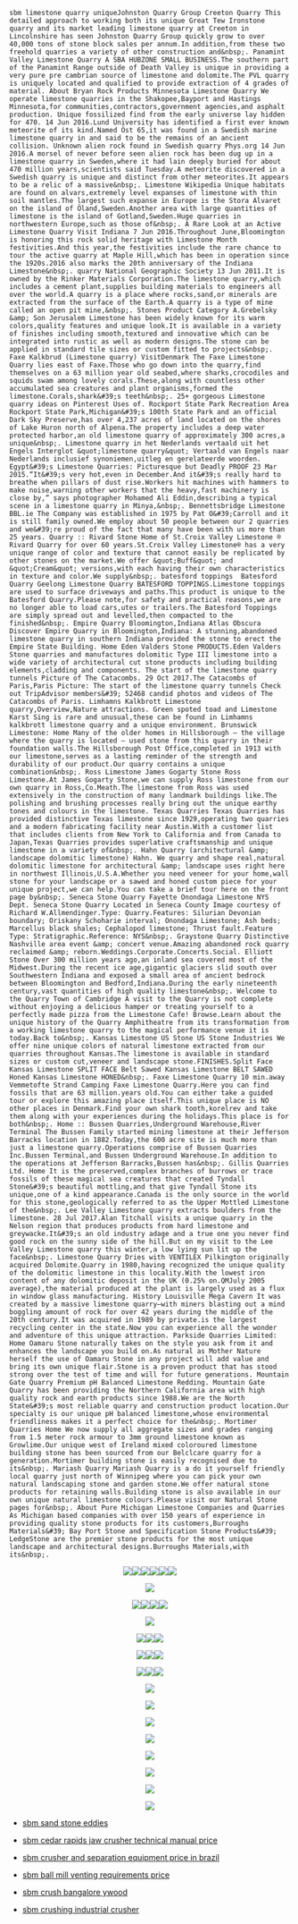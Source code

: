 
```
sbm limestone quarry uniqueJohnston Quarry Group Creeton Quarry This detailed approach to working both its unique Great Tew Ironstone quarry and its market leading limestone quarry at Creeton in Lincolnshire has seen Johnston Quarry Group quickly grow to over 40,000 tons of stone block sales per annum.In addition,from these two freehold quarries a variety of other construction and&nbsp;. Panamint Valley Limestone Quarry A SBA HUBZONE SMALL BUSINESS.The southern part of the Panamint Range outside of Death Valley is unique in providing a very pure pre cambrian source of limestone and dolomite.The PVL quarry is uniquely located and qualified to provide extraction of 4 grades of material. About Bryan Rock Products Minnesota Limestone Quarry We operate limestone quarries in the Shakopee,Bayport and Hastings Minnesota,for communities,contractors,government agencies,and asphalt production. Unique fossilized find from the early universe lay hidden for 470. 14 Jun 2016.Lund University has identified a first ever known meteorite of its kind.Named Öst 65,it was found in a Swedish marine limestone quarry in and said to be the remains of an ancient collision. Unknown alien rock found in Swedish quarry Phys.org 14 Jun 2016.A morsel of never before seen alien rock has been dug up in a limestone quarry in Sweden,where it had lain deeply buried for about 470 million years,scientists said Tuesday.A meteorite discovered in a Swedish quarry is unique and distinct from other meteorites.It appears to be a relic of a massive&nbsp;. Limestone Wikipedia Unique habitats are found on alvars,extremely level expanses of limestone with thin soil mantles.The largest such expanse in Europe is the Stora Alvaret on the island of Öland,Sweden.Another area with large quantities of limestone is the island of Gotland,Sweden.Huge quarries in northwestern Europe,such as those of&nbsp;. A Rare Look at an Active Limestone Quarry Visit Indiana 7 Jun 2016.Throughout June,Bloomington is honoring this rock solid heritage with Limestone Month festivities.And this year,the festivities include the rare chance to tour the active quarry at Maple Hill,which has been in operation since the 1920s.2016 also marks the 20th anniversary of the Indiana Limestone&nbsp;. quarry National Geographic Society 13 Jun 2011.It is owned by the Rinker Materials Corporation.The limestone quarry,which includes a cement plant,supplies building materials to engineers all over the world.A quarry is a place where rocks,sand,or minerals are extracted from the surface of the Earth.A quarry is a type of mine called an open pit mine,&nbsp;. Stones Product Category A.Grebelsky &amp; Son Jerusalem Limestone has been widely known for its warm colors,quality features and unique look.It is available in a variety of finishes including smooth,textured and innovative which can be integrated into rustic as well as modern designs.The stone can be applied in standard tile sizes or custom fitted to projects&nbsp;. Faxe Kalkbrud (Limestone quarry) VisitDenmark The Faxe Limestone Quarry lies east of Faxe.Those who go down into the quarry,find themselves on a 63 million year old seabed,where sharks,crocodiles and squids swam among lovely corals.These,along with countless other accumulated sea creatures and plant organisms,formed the limestone.Corals,shark&#39;s teeth&nbsp;. 25+ gorgeous Limestone quarry ideas on Pinterest Uses of. Rockport State Park Recreation Area Rockport State Park,Michigan&#39;s 100th State Park and an official Dark Sky Preserve,has over 4,237 acres of land located on the shores of Lake Huron north of Alpena.The property includes a deep water protected harbor,an old limestone quarry of approximately 300 acres,a unique&nbsp;. Limestone quarry in het Nederlands vertaald uit het Engels Interglot &quot;limestone quarry&quot; Vertaald van Engels naar Nederlands inclusief synoniemen,uitleg en gerelateerde woorden. Egypt&#39;s Limestone Quarries: Picturesque but Deadly PROOF 23 Mar 2015.“It&#39;s very hot,even in December.And it&#39;s really hard to breathe when pillars of dust rise.Workers hit machines with hammers to make noise,warning other workers that the heavy,fast machinery is close by,” says photographer Mohamed Ali Eddin,describing a typical scene in a limestone quarry in Minya,&nbsp;. Bennettsbridge Limestone BBL.ie The Company was established in 1975 by Pat O&#39;Carroll and it is still family owned.We employ about 50 people between our 2 quarries and we&#39;re proud of the fact that many have been with us more than 25 years. Quarry :: Rivard Stone Home of St.Croix Valley Limestone ® Rivard Quarry for over 60 years.St.Croix Valley Limestone® has a very unique range of color and texture that cannot easily be replicated by other stones on the market.We offer &quot;Buff&quot; and &quot;Cream&quot; versions,with each having their own characteristics in texture and color.We supply&nbsp;. batesford toppings  Batesford Quarry Geelong Limestone Quarry BATESFORD TOPPINGS.Limestone toppings are used to surface driveways and paths.This product is unique to the Batesford Quarry.Please note,for safety and practical reasons,we are no longer able to load cars,utes or trailers.The Batesford Toppings are simply spread out and levelled,then compacted to the finished&nbsp;. Empire Quarry Bloomington,Indiana Atlas Obscura Discover Empire Quarry in Bloomington,Indiana: A stunning,abandoned limestone quarry in southern Indiana provided the stone to erect the Empire State Building. Home Eden Valders Stone PRODUCTS.Eden Valders Stone quarries and manufactures dolomitic Type III limestone into a wide variety of architectural cut stone products including building elements,cladding and components. The start of the limestone quarry tunnels Picture of The Catacombs. 29 Oct 2017.The Catacombs of Paris,Paris Picture: The start of the limestone quarry tunnels Check out TripAdvisor members&#39; 52468 candid photos and videos of The Catacombs of Paris. Limhamns Kalkbrott Limestone quarry,Overview,Nature attractions. Green spoted toad and Limestone Karst Sing is rare and unusual,these can be found in Limhamns kalkbrott limestone quarry and a unique environment. Brunswick Limestone: Home Many of the older homes in Hillsborough — the village where the quarry is located — used stone from this quarry in their foundation walls.The Hillsborough Post Office,completed in 1913 with our limestone,serves as a lasting reminder of the strength and durability of our product.Our quarry contains a unique combination&nbsp;. Ross Limestone James Gogarty Stone Ross Limestone.At James Gogarty Stone,we can supply Ross limestone from our own quarry in Ross,Co.Meath.The limestone from Ross was used extensively in the construction of many landmark buildings like.The polishing and brushing processes really bring out the unique earthy tones and colours in the limestone. Texas Quarries Texas Quarries has provided distinctive Texas limestone since 1929,operating two quarries and a modern fabricating facility near Austin.With a customer list that includes clients from New York to California and from Canada to Japan,Texas Quarries provides superlative craftsmanship and unique limestone in a variety of&nbsp;. Hahn Quarry (architectural &amp; landscape dolomitic limestone) Hahn. We quarry and shape real,natural dolomitic limestone for architectural &amp; landscape uses right here in northwest Illinois,U.S.A.Whether you need veneer for your home,wall stone for your landscape or a sawed and honed custom piece for your unique project,we can help.You can take a brief tour here on the front page by&nbsp;. Seneca Stone Quarry Fayette Onondaga Limestone NYS Dept. Seneca Stone Quarry Located in Seneca County Image courtesy of Richard W.Allmendinger.Type: Quarry.Features: Silurian Devonian boundary; Oriskany Schoharie interval; Onondaga Limestone; Ash beds; Marcellus black shales; Cephalopod limestone; Thrust fault.Feature Type: Stratigraphic.Reference: NYS&nbsp;. Graystone Quarry Distinctive Nashville area event &amp; concert venue.Amazing abandoned rock quarry reclaimed &amp; reborn.Weddings.Corporate.Concerts.Social. Elliott Stone Over 300 million years ago,an inland sea covered most of the Midwest.During the recent ice age,gigantic glaciers slid south over Southwestern Indiana and exposed a small area of ancient bedrock between Bloomington and Bedford,Indiana.During the early nineteenth century,vast quantities of high quality limestone&nbsp;. Welcome to the Quarry Town of Cambridge A visit to the Quarry is not complete without enjoying a delicious hamper or treating yourself to a perfectly made pizza from the Limestone Cafe! Browse.Learn about the unique history of the Quarry Amphitheatre from its transformation from a working limestone quarry to the magical performance venue it is today.Back to&nbsp;. Kansas Limestone US Stone US Stone Industries We offer nine unique colors of natural limestone extracted from our quarries throughout Kansas.The limestone is available in standard sizes or custom cut,veneer and landscape stone.FINISHES.Split Face Kansas Limestone SPLIT FACE Belt Sawed Kansas Limestone BELT SAWED Honed Kansas Limestone HONED&nbsp;. Faxe Limestone Quarry 10 min.away Vemmetofte Strand Camping Faxe Limestone Quarry.Here you can find fossils that are 63 million.years old.You can either take a guided tour or explore this amazing place itself.This unique place is NO other places in Denmark.Find your own shark tooth,korelrev and take them along with your experiences during the holidays.This place is for both&nbsp;. Home :: Bussen Quarries,Underground Warehouse,River Terminal The Bussen Family started mining limestone at their Jefferson Barracks location in 1882.Today,the 600 acre site is much more than just a limestone quarry.Operations comprise of Bussen Quarries Inc.Bussen Terminal,and Bussen Underground Warehouse.In addition to the operations at Jefferson Barracks,Bussen has&nbsp;. Gillis Quarries Ltd. Home It is the preserved,complex branches of burrows or trace fossils of these magical sea creatures that created Tyndall Stone&#39;s beautiful mottling,and that give Tyndall Stone its unique,one of a kind appearance.Canada is the only source in the world for this stone,geologically referred to as the Upper Mottled Limestone of the&nbsp;. Lee Valley Limestone quarry extracts boulders from the limestone. 28 Jul 2017.Alan Titchall visits a unique quarry in the Nelson region that produces products from hard limestone and greywacke.It&#39;s an old industry adage and a true one you never find good rock on the sunny side of the hill.But on my visit to the Lee Valley Limestone quarry this winter,a low lying sun lit up the face&nbsp;. Limestone Quarry Dries with VENTILEX Pilkington originally acquired Dolomite.Quarry in 1980,having recognized the unique quality of the dolomitic limestone in this locality.With the lowest iron content of any dolomitic deposit in the UK (0.25% on.QMJuly 2005 average),the material produced at the plant is largely used as a flux in window glass manufacturing. History Louisville Mega Cavern It was created by a massive limestone quarry—with miners blasting out a mind boggling amount of rock for over 42 years during the middle of the 20th century.It was acquired in 1989 by private.is the largest recycling center in the state.Now you can experience all the wonder and adventure of this unique attraction. Parkside Quarries Limited: Home Oamaru Stone naturally takes on the style you ask from it and enhances the landscape you build on.As natural as Mother Nature herself the use of Oamaru Stone in any project will add value and bring its own unique flair.Stone is a proven product that has stood strong over the test of time and will for future generations. Mountain Gate Quarry Premium pH Balanced Limestone Redding. Mountain Gate Quarry has been providing the Northern California area with high quality rock and earth products since 1988.We are the North State&#39;s most reliable quarry and construction product location.Our specialty is our unique pH balanced limestone,whose environmental friendliness makes it a perfect choice for the&nbsp;. Mortimer Quarries Home We now supply all aggregate sizes and grades ranging from 1.5 meter rock armour to 3mm ground limestone known as Growlime.Our unique west of Ireland mixed coloroured limestone building stone has been sourced from our Belclcare quarry for a generation.Mortimer building stone is easily recognised due to its&nbsp;. Mariash Quarry Mariash Quarry is a do it yourself friendly local quarry just north of Winnipeg where you can pick your own natural landscaping stone and garden stone.We offer natural stone products for retaining walls.Building stone is also available in our own unique natural limestone colours.Please visit our Natural Stone pages for&nbsp;. About Pure Michigan Limestone Companies and Quarries As Michigan based companies with over 150 years of experience in providing quality stone products for its customers,Burroughs Materials&#39; Bay Port Stone and Specification Stone Products&#39; LedgeStone are the premier stone products for the most unique landscape and architectural designs.Burroughs Materials,with its&nbsp;. 
```

<div align="center">
  
<a rel="nofollow" href="https://m.shibang-china.com?f=github&k=sbm+limestone+quarry+unique"><img src="https://static.shibang-china.com/en/l.png"></a><img src="https://static.shibang-china.com/en/hw.png"><a rel="nofollow" href="https://m.shibang-china.com/product/?f=github&k=sbm+limestone+quarry+unique"><img src="https://static.shibang-china.com/en/p.png"></a><a rel="nofollow" href="https://m.shibang-china.com/cases/?f=github&k=sbm+limestone+quarry+unique"><img src="https://static.shibang-china.com/en/c.png"></a><a rel="nofollow" href="https://m.shibang-china.com/news/?f=github&k=sbm+limestone+quarry+unique"><img src="https://static.shibang-china.com/en/n.png"></a><a rel="nofollow" href="https://m.shibang-china.com?f=github&k=sbm+limestone+quarry+unique"><img src="https://static.shibang-china.com/en/m.png"></a>

<a rel="nofollow" href="https://m.shibang-china.com/product/?f=github&k=sbm+limestone+quarry+unique"><img src="https://static.shibang-china.com/en/b.jpg"></a>
  
<a rel="nofollow" href="https://m.shibang-china.com/solution-aggregate.html?f=github&k=sbm+limestone+quarry+unique"><img src="https://static.shibang-china.com/en/a.jpg"></a><a rel="nofollow" href="https://m.shibang-china.com/solution-mine.html?f=github&k=sbm+limestone+quarry+unique"><img src="https://static.shibang-china.com/en/m.jpg"></a><a rel="nofollow" href="https://m.shibang-china.com/solution-mill.html?f=github&k=sbm+limestone+quarry+unique"><img src="https://static.shibang-china.com/en/g.jpg"></a><a rel="nofollow" href="https://m.shibang-china.com/solution-epc.html?f=github&k=sbm+limestone+quarry+unique"><img src="https://static.shibang-china.com/en/e.jpg"></a>

<a rel="nofollow" href="https://m.shibang-china.com/product/?f=github&k=sbm+limestone+quarry+unique"><img src="https://static.shibang-china.com/en/a-p.png"></a>

<a rel="nofollow" href="https://m.shibang-china.com/product/crusher/c6x.html?f=github&k=sbm+limestone+quarry+unique"><img src="https://static.shibang-china.com/en/j.jpg"></a><a rel="nofollow" href="https://m.shibang-china.com/product/crusher/ci5x.html?f=github&k=sbm+limestone+quarry+unique"><img src="https://static.shibang-china.com/en/i.jpg"></a><a rel="nofollow" href="https://m.shibang-china.com/product/crusher/hst.html?f=github&k=sbm+limestone+quarry+unique"><img src="https://static.shibang-china.com/en/c.jpg"></a>

<a rel="nofollow" href="https://m.shibang-china.com/product/mill/mtw.html?f=github&k=sbm+limestone+quarry+unique"><img src="https://static.shibang-china.com/en/mtw.jpg"></a><a rel="nofollow" href="https://m.shibang-china.com/product/mill/scm.html?f=github&k=sbm+limestone+quarry+unique"><img src="https://static.shibang-china.com/en/scm.jpg"></a><a rel="nofollow" href="https://m.shibang-china.com/product/mill/lm.html?f=github&k=sbm+limestone+quarry+unique"><img src="https://static.shibang-china.com/en/lm.jpg"></a>

<a rel="nofollow" href="https://m.shibang-china.com/product/sand/vsi6x.html?f=github&k=sbm+limestone+quarry+unique"><img src="https://static.shibang-china.com/en/6x.jpg"></a><a rel="nofollow" href="https://m.shibang-china.com/product/sand/vu.html?f=github&k=sbm+limestone+quarry+unique"><img src="https://static.shibang-china.com/en/vu.jpg"></a><a rel="nofollow" href="https://m.shibang-china.com/product/mobile/klun.html?f=github&k=sbm+limestone+quarry+unique"><img src="https://static.shibang-china.com/en/k.jpg"></a>

<a rel="nofollow" href="https://m.shibang-china.com/cases/?f=github&k=sbm+limestone+quarry+unique"><img src="https://static.shibang-china.com/en/case.png"></a>

<a rel="nofollow" href="https://m.shibang-china.com/cases/aggregate/202.html?f=github&k=sbm+limestone+quarry+unique"><img src="https://static.shibang-china.com/en/c-1.jpg"></a>

<a rel="nofollow" href="https://m.shibang-china.com/cases/aggregate/203.html?f=github&k=sbm+limestone+quarry+unique"><img src="https://static.shibang-china.com/en/c-2.jpg"></a>

<a rel="nofollow" href="https://m.shibang-china.com/cases/mill/123.html?f=github&k=sbm+limestone+quarry+unique"><img src="https://static.shibang-china.com/en/c-3.jpg"></a>

<a rel="nofollow" href="https://m.shibang-china.com/contact_us.html?f=github&k=sbm+limestone+quarry+unique"><img src="https://static.shibang-china.com/en/contact.png"></a>

<a rel="nofollow" href="https://swt.shibang-china.com/?f=github&k=sbm+limestone+quarry+unique"><img src="https://static.shibang-china.com/en/chat.png"></a>

<a rel="nofollow" href="https://whatsapp.shibangsoft.com/WhatsApp.php?f=github&k=sbm+limestone+quarry+unique"><img src="https://static.shibang-china.com/en/whatsapp.png"></a>

<a rel="nofollow" href="https://m.shibang-china.com/?f=github&k=sbm+limestone+quarry+unique"><img src="https://static.shibang-china.com/en/website.png"></a>

</div>


* [sbm sand stone eddies](sbm%20sand%20stone%20eddies.md)

* [sbm cedar rapids jaw crusher technical manual price](sbm%20cedar%20rapids%20jaw%20crusher%20technical%20manual%20price.md)

* [sbm crusher and separation equipment price in brazil](sbm%20crusher%20and%20separation%20equipment%20price%20in%20brazil.md)

* [sbm ball mill venting requirements price](sbm%20ball%20mill%20venting%20requirements%20price.md)

* [sbm crush bangalore ywood](sbm%20crush%20bangalore%20ywood.md)

* [sbm crushing industrial crusher](sbm%20crushing%20industrial%20crusher.md)